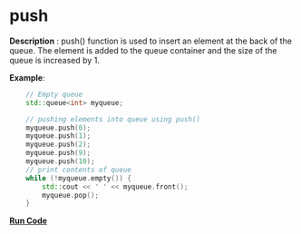 # push

**Description** : push() function is used to insert an element at the back of the queue. The element is added to the queue container and the size of the queue is increased by 1.

**Example**:
```cpp
    // Empty queue
    std::queue<int> myqueue; 

    // pushing elements into queue using push()
    myqueue.push(0); 
    myqueue.push(1); 
    myqueue.push(2); 
    myqueue.push(9);
    myqueue.push(10);
    // print contents of queue
    while (!myqueue.empty()) {
        std::cout << ' ' << myqueue.front(); 
        myqueue.pop(); 
    } 
```
**[Run Code](https://rextester.com/OEC31098)**
